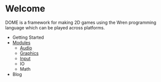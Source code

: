 Welcome
============

DOME is a framework for making 2D games using the Wren programming language which can be played across platforms.

* Getting Started
* [Modules](modules/)
  * [Audio](modules/audio)
  * [Graphics](modules/graphics)
  * [Input](modules/input)
  * IO
  * Math
* Blog
